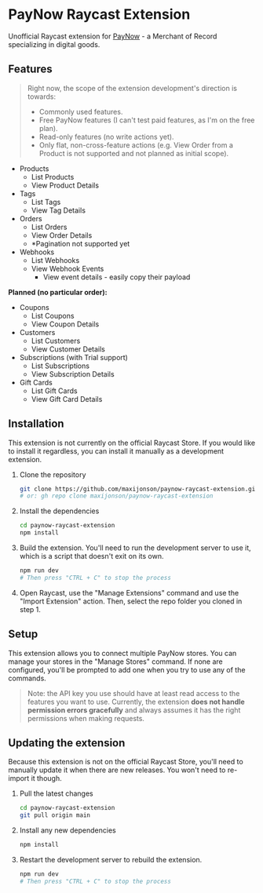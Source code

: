 # PayNow Raycast Extension

Unofficial Raycast extension for [PayNow](https://www.paynow.gg) - a Merchant of Record specializing in digital goods.

## Features

> Right now, the scope of the extension development's direction is towards:
> - Commonly used features.
> - Free PayNow features (I can't test paid features, as I'm on the free plan).
> - Read-only features (no write actions yet).
> - Only flat, non-cross-feature actions (e.g. View Order from a Product is not supported and not planned as initial scope).

- Products
  - List Products
  - View Product Details
- Tags
  - List Tags
  - View Tag Details
- Orders
  - List Orders
  - View Order Details
  - *Pagination not supported yet
- Webhooks
   - List Webhooks
   - View Webhook Events
     - View event details - easily copy their payload

**Planned (no particular order):**

- Coupons
  - List Coupons
  - View Coupon Details
- Customers
  - List Customers
  - View Customer Details
- Subscriptions (with Trial support)
  - List Subscriptions
  - View Subscription Details
- Gift Cards
  - List Gift Cards
  - View Gift Card Details

## Installation

This extension is not currently on the official Raycast Store. If you would like to install it regardless, you can install it manually as a development extension.

1. Clone the repository
   ```bash
   git clone https://github.com/maxijonson/paynow-raycast-extension.git
   # or: gh repo clone maxijonson/paynow-raycast-extension
   ```
2. Install the dependencies
   ```bash
   cd paynow-raycast-extension
   npm install
   ```
3. Build the extension. You'll need to run the development server to use it, which is a script that doesn't exit on its own.
   ```bash
   npm run dev
   # Then press "CTRL + C" to stop the process
   ```
4. Open Raycast, use the "Manage Extensions" command and use the "Import Extension" action. Then, select the repo folder you cloned in step 1.

## Setup

This extension allows you to connect multiple PayNow stores. You can manage your stores in the "Manage Stores" command. If none are configured, you'll be prompted to add one when you try to use any of the commands.

> Note: the API key you use should have at least read access to the features you want to use. Currently, the extension **does not handle permission errors gracefully** and always assumes it has the right permissions when making requests.

## Updating the extension

Because this extension is not on the official Raycast Store, you'll need to manually update it when there are new releases. You won't need to re-import it though.

1. Pull the latest changes
   ```bash
   cd paynow-raycast-extension
   git pull origin main
   ```
2. Install any new dependencies
   ```bash
   npm install
   ```
3. Restart the development server to rebuild the extension.
   ```bash
   npm run dev
   # Then press "CTRL + C" to stop the process
   ```
